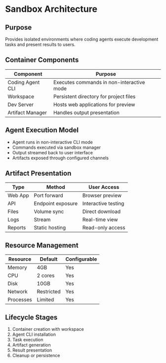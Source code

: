 # Sandbox Architecture

## Purpose
Provides isolated environments where coding agents execute development tasks and present results to users.

## Container Components

| Component | Purpose |
|-----------|---------|
| Coding Agent CLI | Executes commands in non-interactive mode |
| Workspace | Persistent directory for project files |
| Dev Server | Hosts web applications for preview |
| Artifact Manager | Handles output presentation |

## Agent Execution Model
- Agent runs in non-interactive CLI mode
- Commands executed via sandbox manager
- Output streamed back to user interface
- Artifacts exposed through configured channels

## Artifact Presentation

| Type | Method | User Access |
|------|--------|------------|
| Web App | Port forward | Browser preview |
| API | Endpoint exposure | Interactive testing |
| Files | Volume sync | Direct download |
| Logs | Stream | Real-time view |
| Reports | Static hosting | Read-only access |

## Resource Management

| Resource | Default | Configurable |
|----------|---------|--------------|
| Memory | 4GB | Yes |
| CPU | 2 cores | Yes |
| Disk | 10GB | Yes |
| Network | Restricted | Yes |
| Processes | Limited | Yes |

## Lifecycle Stages
1. Container creation with workspace
2. Agent CLI installation
3. Task execution
4. Artifact generation
5. Result presentation
6. Cleanup or persistence